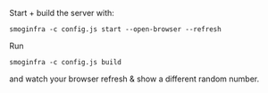 
Start + build the server with:

```
smoginfra -c config.js start --open-browser --refresh
```

Run

```
smoginfra -c config.js build
```

and watch your browser refresh & show a different random number.
